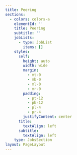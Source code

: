 ```yaml
---
title: Peering
sections:
  - colors: colors-a
    elementId: ''
    title: Peering
    subtitle: ''
    jobLists:
      - type: JobList
        items: []
    styles:
      self:
        height: auto
        width: wide
        margin:
          - mt-0
          - mb-0
          - ml-0
          - mr-0
        padding:
          - pt-12
          - pb-12
          - pl-4
          - pr-4
        justifyContent: center
      title:
        textAlign: left
      subtitle:
        textAlign: left
    type: JobsSection
layout: PageLayout
---
```

